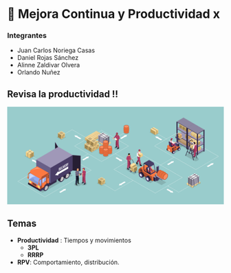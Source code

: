 # :car: Mejora Continua y Productividad x

### Integrantes

- Juan Carlos Noriega Casas
- Daniel Rojas Sánchez
- Alinne Zaldivar Olvera
- Orlando Nuñez 



## Revisa la productividad !!

![](Img/produ.png)


## Temas

- **Productividad** : Tiempos y movimientos
    -   **3PL**
    - **RRRP**
- **RPV**: Comportamiento, distribución. 
